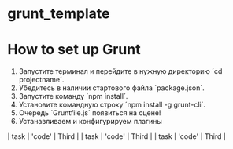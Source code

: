 grunt_template
==============

# How to set up Grunt

1. Запустите терминал и перейдите в нужную директорию ´cd projectname´.
2. Убедитесь в наличии стартового файла ´package.json´.
3. Запустите команду ´npm install´.
4. Установите командную строку ´npm install -g grunt-cli´.
5. Очередь ´Gruntfile.js´ появиться на сцене!
6. Устанавливаем и конфигурируем плагины 

| task  | 'code' | Third |
| task  | 'code' | Third |
| task  | 'code' | Third |


<!-- <ul>
              <li>
                <div class="plugin-item">
                  <h3>load-grunt-tasks</h3>
                  <p><code>npm install --save-dev load-grunt-tasks</code></p>
                  <p>Не паримся с подгрузкой заданий</p>
                  <p>Прописываем <code>require('load-grunt-tasks')(grunt);</code> вместо <code>grunt.loadNpmTasks('grunt-task')</code> в <strong>Gruntfile.js</strong></p>
                </div>
              </li>
              <li>
                <div class="plugin-item">
                npm install grunt-contrib-concat --save-dev
                  <h3>Concat</h3>
                  <p><code>npm install grunt-contrib-concat --save-dev</code></p>
                  <p>собирает все файлы в один</p>
                  <p>Пропиши <code>'concat'</code> в задания</p>
                </div>
              </li>
              <li>
                <div class="plugin-item">
                  <h3>Uglify</h3>
                  <p><code>npm install grunt-contrib-uglify --save-dev</code></p>
                  <p>Сжать js</p>
                  <p>Пропиши <code>'uglify'</code> в задания</p>
                </div>
              </li>
              <li>
                <div class="plugin-item">
                  <h3>JShint</h3>
                  <p><code>npm install grunt-contrib-jshint --save-dev</code></p>
                  <p>Заставляет тебя плакать, глядя на код</p>
                  <p>Пропиши <code>grunt jshint</code> в терминале</p>
                </div>
              </li>
              <li>
                <div class="plugin-item">
                  <h3>Imagemin</h3>
                  <p><code>npm install grunt-contrib-imagemin --save-dev</code></p>
                  <p>Ужимает картинки</p>
                  <p>Вызов <code>'imagemin'</code> в терминале</p>
                </div>
              </li>
              <li>
                <div class="plugin-item">
                  <h3>Watch</h3>
                  <p><code>npm install grunt-contrib-watch --save-dev</code></p>
                  <p>Описание</p>
                  <p>Пропиши <code>'код'</code> в задания</p>
                </div>
              </li>
              <li>
                <div class="plugin-item">
                  <h3>Less</h3>
                  <p><code>npm install grunt-contrib-less --save-dev</code></p>
                  <p>Описание</p>
                  <p>Пропиши <code>'код'</code> в задания</p>
                </div>
              </li>
              <li>
                <div class="plugin-item">
                  <h3>Autoprefixer</h3>
                  <p><code>npm install grunt-autoprefixer --save-dev</code></p>
                  <p>Префиксы на css</p>
                  <p>Иногда обновляй базу префиксов <code>npm update caniuse-db</code></p>
                </div>
              </li>
              <li>
                <div class="plugin-item">
                  <h3>CSS-min</h3>
                  <p><code>npm install grunt-contrib-cssmin --save-dev</code></p>
                  <p>Минификация Css</p>
                  <p>Пропиши <code>'код'</code> в задания</p>
                </div>
              </li>
              <li>
                <div class="plugin-item">
                  <h3>Заголовок</h3>
                  <p><code>plugin</code></p>
                  <p>Описание</p>
                  <p>Пропиши <code>'код'</code> в задания</p>
                </div>
              </li> -->